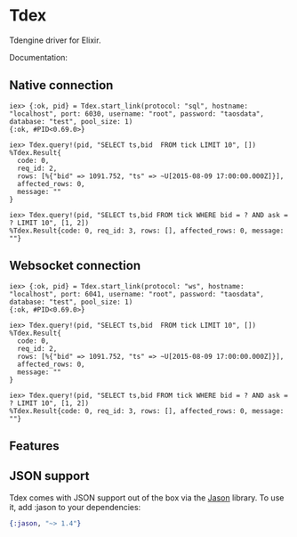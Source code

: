 # Tdex


Tdengine driver for Elixir.

Documentation: 

## Native connection

```iex
iex> {:ok, pid} = Tdex.start_link(protocol: "sql", hostname: "localhost", port: 6030, username: "root", password: "taosdata", database: "test", pool_size: 1)
{:ok, #PID<0.69.0>}

iex> Tdex.query!(pid, "SELECT ts,bid  FROM tick LIMIT 10", [])
%Tdex.Result{
  code: 0,
  req_id: 2,
  rows: [%{"bid" => 1091.752, "ts" => ~U[2015-08-09 17:00:00.000Z]}],
  affected_rows: 0,
  message: ""
}

iex> Tdex.query!(pid, "SELECT ts,bid FROM tick WHERE bid = ? AND ask = ? LIMIT 10", [1, 2])
%Tdex.Result{code: 0, req_id: 3, rows: [], affected_rows: 0, message: ""}
```
## Websocket connection
```iex
iex> {:ok, pid} = Tdex.start_link(protocol: "ws", hostname: "localhost", port: 6041, username: "root", password: "taosdata", database: "test", pool_size: 1)
{:ok, #PID<0.69.0>}

iex> Tdex.query!(pid, "SELECT ts,bid  FROM tick LIMIT 10", [])
%Tdex.Result{
  code: 0,
  req_id: 2,
  rows: [%{"bid" => 1091.752, "ts" => ~U[2015-08-09 17:00:00.000Z]}],
  affected_rows: 0,
  message: ""
}

iex> Tdex.query!(pid, "SELECT ts,bid FROM tick WHERE bid = ? AND ask = ? LIMIT 10", [1, 2])
%Tdex.Result{code: 0, req_id: 3, rows: [], affected_rows: 0, message: ""}
```

## Features

## JSON support

Tdex comes with JSON support out of the box via the [Jason](https://github.com/michalmuskala/jason) library. To use it, add :jason to your dependencies:

```elixir
{:jason, "~> 1.4"}
```
